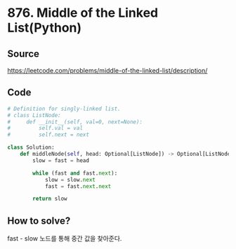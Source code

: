 # 876. Middle of the Linked List(Python)

## Source

https://leetcode.com/problems/middle-of-the-linked-list/description/

## Code

```python
# Definition for singly-linked list.
# class ListNode:
#     def __init__(self, val=0, next=None):
#         self.val = val
#         self.next = next

class Solution:
    def middleNode(self, head: Optional[ListNode]) -> Optional[ListNode]:
        slow = fast = head

        while (fast and fast.next):
            slow = slow.next
            fast = fast.next.next

        return slow
```

## How to solve?

fast - slow 노드를 통해 중간 값을 찾아준다.
